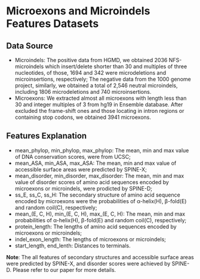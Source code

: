 # Microexons and Microindels Features Datasets

## Data Source

- Microindels: The positive data from HGMD, we obtained 2036 NFS-microindels which insert/delete shorter than 30 and multiples of three nucleotides, of those, 1694 and 342 were microdeletions and microinsertions, respectively; The negative data from the 1000 genome project, similarly, we obtained a total of 2,546 neutral microindels, including 1806 microdeletions and 740 microinsertions. 
- Microexons: We extracted almost all microexons with length less than 30 and integer multiples of 3 from hg19 in Ensemble database. After excluded the frame-shift ones and those locating in intron regions or containing stop codons, we obtained 3941 microexons. 

## Features Explanation

- mean_phylop, min_phylop, max_phylop: The mean, min and max value of DNA conservation scores, were from UCSC;
- mean_ASA, min_ASA, max_ASA: The mean, min and max value of accessible surface areas were predicted by SPINE-X;
- mean_disorder, min_disorder, max_disorder: The mean, min and max value of disorder scores of amino acid sequences encoded by microexons or microindels, were prodicted by SPINE-D;
- ss_E, ss_C, ss_H: The secondary structure of amino acid sequence encoded by microexons were the probabilities of α-helix(H), β-fold(E) and random coil(C), respectively;
- mean_(E, C, H), min_(E, C, H), max_(E, C, H): The mean, min and max probabilities of α-helix(H), β-fold(E) and random coil(C), respectively;
- protein_length: The lengths of amino acid sequences encoded by microexons or microindels;
- indel_exon_length: The lengths of microexons or microindels;
- start_length, end_lenth: Distances to terminals.

**Note**: The all features of secondary structures and accessible surface areas were predicted by SPINE-X, and disorder scores were achieved by SPINE-D. Please refer to our paper for more details.





 